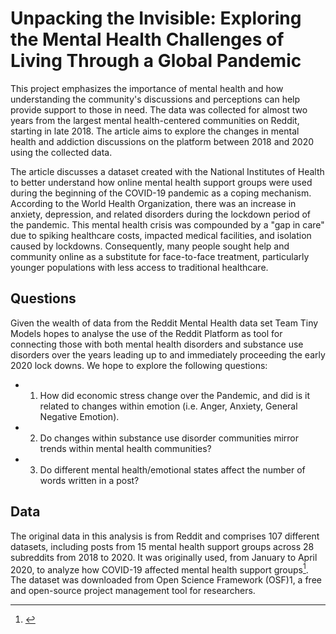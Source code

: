# Unpacking the Invisible: Exploring the Mental Health Challenges of Living Through a Global Pandemic

This project emphasizes the importance of mental health and how understanding the community's discussions and perceptions can help provide support to those in need. The data was collected for almost two years from the largest mental health-centered communities on Reddit, starting in late 2018. The article aims to explore the changes in mental health and addiction discussions on the platform between 2018 and 2020 using the collected data.

The article discusses a dataset created with the National Institutes of Health to better understand how online mental health support groups were used during the beginning of the COVID-19 pandemic as a coping mechanism. According to the World Health Organization, there was an increase in anxiety, depression, and related disorders during the lockdown period of the pandemic. This mental health crisis was compounded by a "gap in care" due to spiking healthcare costs, impacted medical facilities, and isolation caused by lockdowns. Consequently, many people sought help and community online as a substitute for face-to-face treatment, particularly younger populations with less access to traditional healthcare.

## Questions
Given the wealth of data from the Reddit Mental Health data set Team Tiny Models hopes to analyse the use of the Reddit Platform as tool for connecting those with both mental health disorders and substance use disorders over the years leading up to and immediately proceeding the early 2020 lock downs. We hope to explore the following questions:
* 1. How did economic stress change over the Pandemic, and did is it related to changes within emotion (i.e. Anger, Anxiety, General Negative Emotion).
* 2. Do changes within substance use disorder communities mirror trends within mental health communities?
* 3. Do different mental health/emotional states affect the number of words written in a post?

## Data
The original data in this analysis is from Reddit and comprises 107 different datasets, including posts from 15 mental health support groups across 28 subreddits from 2018 to 2020. It was originally used, from January to April 2020, to analyze how COVID-19 affected mental health support groups[^Low et al. 2020a]. The dataset was downloaded from Open Science Framework (OSF)1, a free and open-source project management tool for researchers.

[^1]: [Open Science Framework](https://osf.io/7peyq/)
[^Low et al. 2020a]: [](https://www.who.int/news/item/02-03-2022-covid-19-pandemic-triggers-25-increase-in-prevalence-of-anxiety-and-depression-worldwide)